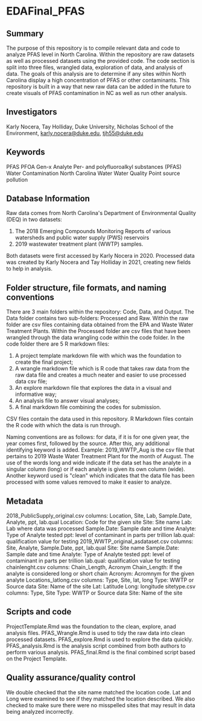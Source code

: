 # EDAFinal_PFAS

## Summary

The purpose of this repository is to compile relevant data and code to analyze PFAS level in North Carolina. Within the repository are raw datasets as well as processed datasets using the provided code. The code section is split into three files, wrangled data, exploration of data, and analysis of data. The goals of this analysis are to determine if any sites within North Carolina display a high concentration of PFAS or other contaminants. This repository is built in a way that new raw data can be added in the future to create visuals of PFAS contamination in NC as well as run other analysis.

## Investigators

Karly Nocera, Tay Holliday, Duke University, Nicholas School of the Environment, karly.nocera@duke.edu, tjh55@duke.edu

## Keywords

PFAS
PFOA
Gen-x
Analyte
Per- and polyfluoroalkyl substances (PFAS)
Water Contamination
North Carolina Water
Water Quality
Point source pollution

## Database Information

Raw data comes from North Carolina's Department of Environmental Quality (DEQ) in two datasets:
1. The 2018 Emerging Compounds Monitoring Reports of various watersheds and public water supply (PWS) reservoirs
2. 2019 wastewater treatment plant (WWTP) samples.

Both datasets were first accessed by Karly Nocera in 2020. Processed data was created by Karly Nocera and Tay Holliday in 2021, creating new fields to help in analysis.

## Folder structure, file formats, and naming conventions 

There are 3 main folders within the repository: Code, Data, and Output. The Data folder contains two sub-folders: Processed and Raw. Within the raw folder are csv files containing data obtained from the EPA and Waste Water Treatment Plants. Within the Processed folder are csv files that have been wrangled through the data wrangling code within the code folder. In the code folder there are 5 R markdown files: 
1. A project template markdown file with which was the foundation to create the final project;
2. A wrangle markdown file which is R code that takes raw data from the raw data file and creates a much neater and easier to use processed data csv file;
3. An explore markdown file that explores the data in a visual and informative way;
4. An analysis file to answer visual analyses;
4. A final markdown file combining the codes for submission.

CSV files contain the data used in this repository. R Markdown files contain the R code with which the data is run through.

Naming conventions are as follows: for data, if it is for one given year, the year comes first, followed by the source. After this, any additional identifying keyword is added. Example: 2019_WWTP_Aug is the csv file that pertains to 2019 Waste Water Treatment Plant for the month of August. The use of the words long and wide indicate if the data set has the analyte in a singular column (long) or if each analyte is given its own column (wide). Another keyword used is "clean" which indicates that the data file has been processed with some values removed to make it easier to analyze.

## Metadata

2018_PublicSupply_original.csv
  columns: Location, Site, Lab, Sample.Date, Analyte, ppt, lab.qual
    Location: Code for the given site
    Site: Site name
    Lab: Lab where data was processed
    Sample.Date: Sample date and time
    Analyte: Type of Analyte tested
    ppt: level of contaminant in parts per trillion
    lab.qual: qualification value for testing
2019_WWTP_original_asdataset.csv
  columns: Site, Analyte, Sample.Date, ppt, lab.qual
    Site: Site name
    Sample.Date: Sample date and time
    Analyte: Type of Analyte tested
    ppt: level of contaminant in parts per trillion
    lab.qual: qualification value for testing
chainlenght.csv
  columns: Chain_Length, Acronym
    Chain_Length: If the analyte is considered long or short chain
    Acronym: Acromnym for the given analyte
Locations_latlong.csv
  columns: Type, Site, lat, long
    Type: WWTP or Source data
    Site: Name of the site
    Lat: Latitude
    Long: longitude
sitetype.csv
  columns: Type, Site
    Type: WWTP or Source data
    Site: Name of the site 

## Scripts and code

ProjectTemplate.Rmd was the foundation to the clean, explore, anad analysis files.
PFAS_Wrangle.Rmd is used to tidy the raw data into clean processed datasets.
PFAS_explore.Rmd is used to explore the data quickly.
PFAS_analysis.Rmd is the analysis script combined from both authors to perform various analysis.
PFAS_final.Rmd is the final combined script based on the Project Template.

## Quality assurance/quality control

We double checked that the site name matched the location code. Lat and Long were examined to see if they matched the location described. We also checked to make sure there were no misspelled sites that may result in data being analyzed incorrectly. 